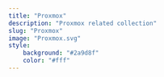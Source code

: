 ```yaml
---
title: "Proxmox"
description: "Proxmox related collection"
slug: "Proxmox"
image: "Proxmox.svg"
style:
    background: "#2a9d8f"
    color: "#fff"
---
```

